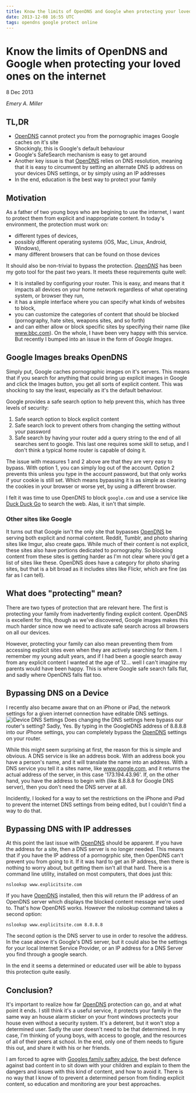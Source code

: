 ```yaml
---
title: Know the limits of OpenDNS and Google when protecting your loved ones on the internet
date: 2013-12-08 16:55 UTC
tags: opendns google protect online
---
```

# Know the limits of OpenDNS and Google when protecting your loved ones on the internet
<time pubdate="2013-12-08">8 Dec 2013</time>
<address>Emery A. Miller</address>

## TL,DR
- [OpenDNS](http://www.opendns.com) cannot protect you from the pornographic images Google caches on it's site
- Shockingly, this is Google's default behaviour
- Google's SafeSearch mechanism is easy to get around
- Another key issue is that [OpenDNS](http://www.opendns.com) relies on DNS resolution, meaning that it is easy to circumvent by setting an alternate DNS ip address on your devices DNS settings, or by simply using an IP addresses
- In the end, education is the best way to protect your family

## Motivation

As a father of two young boys who are begining to use the internet, I want to protect them from explicit and inappropriate content. In today's environment, the protection must work on:

- different types of devices,
- possibly different operating systems (iOS, Mac, Linux, Android, Windows),
- many different browsers that can be found on those devices

It should also be non-trivial to bypass the protection. *[OpenDNS](http://www.opendns.com)* has been my goto tool for the past two years. It meets these requirements quite well:

- It is installed by configuring your router. This is easy, and means that it impacts all devices on your home network regardless of what operating system, or browser they run,
- it has a simple interface where you can specify what kinds of websites to block,
- you can customize the categories of content that should be blocked (pornography, hate sites, weapons sites, and so forth)
- and can either allow or block specific sites by specifying their name (like www.bbc.com).
On the whole, I have been very happy with this service. But recently I bumped into an issue in the form of *Google Images*.

## Google Images breaks OpenDNS

Simply put, Google caches pornographic images on it's servers. This means that if you search for anything that could bring up explicit images in Google and click the Images button, you get all sorts of explicit content. This was shocking to say the least, especially as it's the default behaviour.

Google provides a safe search option to help prevent this, which has three levels of security:
1. Safe search option to block explicit content
2. Safe search lock to prevent others from changing the setting without your password
3. Safe search by having your router add a query string to the end of all searches sent to google. This last one requires some skill to setup, and I don't think a typical home router is capable of doing it.

The issue with measures 1 and 2 above are that they are very easy to bypass. With option 1, you can simply log out of the account. Option 2 prevents this unless you type in the account password, but that only works if your cookie is still set.  Which means bypassing it is as simple as clearing the cookies in your browser or worse yet, by using a different browser.

I felt it was time to use OpenDNS to block `google.com` and use a service like [Duck Duck Go](http://www.duckduckgo.com) to search the web. Alas, it isn't that simple.

### Other sites like Google

It turns out that Google isn't the only site that bypasses [OpenDNS](http://www.opendns.com) be serving both explicit and normal content. Reddit, Tumblr, and photo sharing sites like Imgur, also create gaps. While much of their content is not explicit, these sites also have portions dedicated to pornography. So blocking content from these sites is getting harder as I'm not clear where you'd get a list of sites like these. OpenDNS does have a category for photo sharing sites, but that is a bit broad as it includes sites like Flickr, which are fine (as far as I can tell).

## What does "protecting" mean?

There are two types of protection that are relevant here. The first is protecting your family from inadvertently finding explicit content. OpenDNS is excellent for this, though as we've discovered, Google images makes this much harder since now we need to activate safe search across all browsers on all our devices.

However, protecting your family can also mean preventing them from accessing explicit sites even when they are actively searching for them. I remember my young adult years, and if I had been a google search away from any explicit content I wanted at the age of 12... well I can't imagine my parents would have been happy. This is where Google safe search falls flat, and sadly where OpenDNS falls flat too.

## Bypassing DNS on a Device

I recently also became aware that on an iPhone or iPad, the network settings for a given internet connection have editable DNS settings. ![iDevice DNS Settings](/images/idevice_dns_settings.jpg)
Does changing the DNS settings here bypass our router's setting? Sadly, Yes. By typing in the GoogleDNS address of 8.8.8.8 into our iPhone settings, you can completely bypass the [OpenDNS](http://www.opendns.com) settings on your router.

While this might seem surprising at first, the reason for this is simple and obvious. A DNS service is like an address book. With an address book you have a person's name, and it will translate the name into an address. With a DNS service you tell it a sites name, like www.google.com, and it returns the actual address of the server, in this case '173.194.43.96'. If, on the other hand, you have the address to begin with (like 8.8.8.8 for Google DNS server), then you don't need the DNS server at all.

Incidently, I looked for a way to set the restrictions on the iPhone and iPad to prevent the internet DNS settings from being edited, but I couldn't find a way to do that.

## Bypassing DNS with IP addresses

At this point the last issue with [OpenDNS](http://www.opendns.com) should be apparent. If you have the address for a site, then a DNS server is no longer needed. This means that if you have the IP address of a pornogrphic site, then OpenDNS can't prevent you from going to it. If it was hard to get an IP address, then there is nothing to worry about, but getting them isn't all that hard.  There is a command line utility, installed on most computers, that does just this:

`nslookup www.explicitsite.com`

If you have [OpenDNS](http://www.opendns.com) installed, then this will return the IP address of an OpenDNS server which displays the blocked content message we're used to. That's how OpenDNS works. However the nslookup command takes a second option:

`nslookup www.explicitsite.com 8.8.8.8`

The second option is the DNS server to use in order to resolve the address. In the case above it's Google's DNS server, but it could also be the settings for your local Internet Service Provider, or an IP address for a DNS Server you find through a google search.

In the end it seems a determined or educated user will be able to bypass this protection quite easily.

## Conclusion?

It's important to realize how far [OpenDNS](http://www.opendns.com) protection can go, and at what point it ends. I still think it's a useful service, it protects your family in the same way an house alarm sticker on your front windows proctects your house even without a security system. It's a deterent, but it won't stop a determined user. Sadly the user doesn't need to be that determined. In my case, I'm thinking of young boys, with access to google, and the resources of all of their peers at school. In the end, only one of them needs to figure this out, and share it with his or her friends.

I am forced to agree with [Googles family saftey advice](http://www.google.com/goodtoknow/familysafety/advice), the best defence against bad content in to sit down with your children and explain to them the dangers and issues with this kind of content, and how to avoid it. There is no way that I know of to prevent a determined person from finding explicit content, so education and monitoring are your best approaches.

